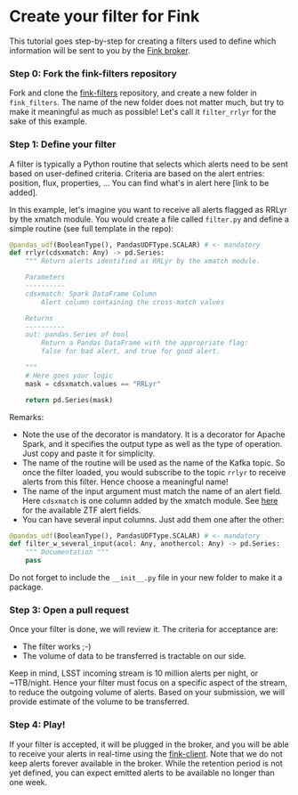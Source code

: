 # Create your filter for Fink

This tutorial goes step-by-step for creating a filters used to define which information will be sent to you by the [Fink broker](https://github.com/astrolabsoftware/fink-broker).

### Step 0: Fork the fink-filters repository

Fork and clone the [fink-filters](https://github.com/astrolabsoftware/fink-filters) repository, and create a new folder in `fink_filters`. The name of the new folder does not matter much, but try to make it meaningful as much as possible! Let's call it `filter_rrlyr` for the sake of this example.

### Step 1: Define your filter

A filter is typically a Python routine that selects which alerts need to be sent based on user-defined criteria. Criteria are based on the alert entries: position, flux, properties, ... You can find what's in alert here [link to be added].

In this example, let's imagine you want to receive all alerts flagged as RRLyr by the xmatch module. You would create a file called `filter.py` and define a simple routine (see full template in the repo):

```python
@pandas_udf(BooleanType(), PandasUDFType.SCALAR) # <- mandatory
def rrlyr(cdsxmatch: Any) -> pd.Series:
    """ Return alerts identified as RRLyr by the xmatch module.

    Parameters
    ----------
    cdsxmatch: Spark DataFrame Column
        Alert column containing the cross-match values

    Returns
    ----------
    out: pandas.Series of bool
        Return a Pandas DataFrame with the appropriate flag:
        false for bad alert, and true for good alert.

    """
    # Here goes your logic
    mask = cdsxmatch.values == "RRLyr"

    return pd.Series(mask)
```

Remarks:

- Note the use of the decorator is mandatory. It is a decorator for Apache Spark, and it specifies the output type as well as the type of operation. Just copy and paste it for simplicity.
- The name of the routine will be used as the name of the Kafka topic. So once the filter loaded, you would subscribe to the topic `rrlyr` to receive alerts from this filter. Hence choose a meaningful name!
- The name of the input argument must match the name of an alert field. Here `cdsxmatch` is one column added by the xmatch module. See [here](https://zwickytransientfacility.github.io/ztf-avro-alert/schema.html) for the available ZTF alert fields.
- You can have several input columns. Just add them one after the other:


```python
@pandas_udf(BooleanType(), PandasUDFType.SCALAR) # <- mandatory
def filter_w_several_input(acol: Any, anothercol: Any) -> pd.Series:
    """ Documentation """
    pass
```

Do not forget to include the `__init__.py` file in your new folder to make it a package.

### Step 3: Open a pull request

Once your filter is done, we will review it. The criteria for acceptance are:

- The filter works ;-)
- The volume of data to be transferred is tractable on our side.

Keep in mind, LSST incoming stream is 10 million alerts per night, or ~1TB/night. Hence your filter must focus on a specific aspect of the stream, to reduce the outgoing volume of alerts. Based on your submission, we will provide estimate of the volume to be transferred.

### Step 4: Play!

If your filter is accepted, it will be plugged in the broker, and you will be able to receive your alerts in real-time using the [fink-client](https://github.com/astrolabsoftware/fink-client). Note that we do not keep alerts forever available in the broker. While the retention period is not yet defined, you can expect emitted alerts to be available no longer than one week.

